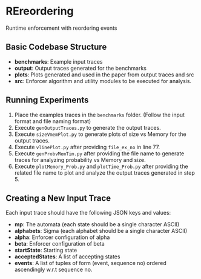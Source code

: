 # REreordering
Runtime enforcement with reordering events

## Basic Codebase Structure
- **benchmarks**: Example input traces
- **output**: Output traces generated for the benchmarks
- **plots**: Plots generated and used in the paper from output traces and src
- **src**: Enforcer algorithm and utility modules to be executed for analysis.

## Running Experiments
1. Place the examples traces in the `benchmarks` folder. (Follow the input format and file naming format)
2. Execute `genOutputTraces.py` to generate the output traces.
3. Execute `sizeVmemPlot.py` to generate plots of size vs Memory for the output traces.
4. Execute `vlinePlot.py` after providing `file_ex_no` in line 77.
5. Execute `genProbvMemTim.py` after providing the file name to generate traces for analyzing probability vs Memory and size.
6. Execute `plotMemory_Prob.py` and `plotTime_Prob.py` after providing the related file name to plot and analyze the output traces generated in step 5.

## Creating a New Input Trace
Each input trace should have the following JSON keys and values:
- **mp**: The automata (each state should be a single character ASCII)
- **alphabets**: Sigma (each alphabet should be a single character ASCII)
- **alpha**: Enforcer configuration of alpha
- **beta**: Enforcer configuration of beta
- **startState**: Starting state
- **acceptedStates**: A list of accepting states
- **events**: A list of tuples of form (event, sequence no) ordered ascendingly w.r.t sequence no.
